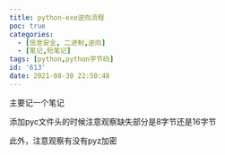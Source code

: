 ```yaml
---
title: python-exe逆向流程
poc: true
categories:
  - [信息安全, 二进制,逆向]
  - [笔记,短笔记]
tags: [python,python字节码]
id: '613'
date: 2021-08-30 22:50:48
---
```


主要记一个笔记

添加pyc文件头的时候注意观察缺失部分是8字节还是16字节

此外，注意观察有没有pyz加密
